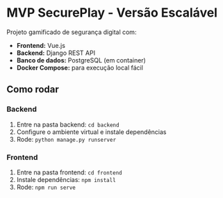 # MVP SecurePlay - Versão Escalável

Projeto gamificado de segurança digital com:

- **Frontend:** Vue.js  
- **Backend:** Django REST API  
- **Banco de dados:** PostgreSQL (em container)  
- **Docker Compose:** para execução local fácil  

## Como rodar

### Backend
1. Entre na pasta backend: `cd backend`
2. Configure o ambiente virtual e instale dependências
3. Rode: `python manage.py runserver`

### Frontend
1. Entre na pasta frontend: `cd frontend`
2. Instale dependências: `npm install`
3. Rode: `npm run serve`